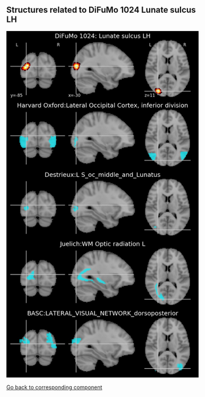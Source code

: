 


## Structures related to DiFuMo 1024 Lunate sulcus LH

![611](611.jpg "Structures related to DiFuMo 1024 Lunate sulcus LH")

[Go back to corresponding component](https://parietal-inria.github.io/DiFuMo/1024/html/611.html)